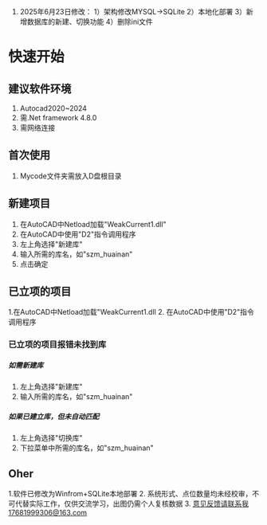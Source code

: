 1. 2025年6月23日修改： 1）架构修改MYSQL→SQLite 2）本地化部署 3）新增数据库的新建、切换功能 4）删除ini文件
# 快速开始
## 建议软件环境
1. Autocad2020~2024
2. 需.Net framework 4.8.0
3. 需网络连接

## 首次使用
1. Mycode文件夹需放入D盘根目录


## 新建项目
1. 在AutoCAD中Netload加载"WeakCurrent1.dll"
2. 在AutoCAD中使用"D2"指令调用程序
3. 左上角选择"新建库"
4. 输入所需的库名，如"szm_huainan"
5. 点击确定

## 已立项的项目
1.在AutoCAD中Netload加载"WeakCurrent1.dll
2. 在AutoCAD中使用"D2"指令调用程序

### 已立项的项目报错未找到库
##### 如需新建库
1. 左上角选择"新建库"
2. 输入所需的库名，如"szm_huainan"
##### 如果已建立库，但未自动匹配
1. 左上角选择"切换库"
2. 下拉菜单中所需的库名，如"szm_huainan"

## Oher
1.软件已修改为Winfrom+SQLite本地部署
2. 系统形式、点位数量均未经校审，不可代替实际工作，仅供交流学习，出图仍需个人复核数据
3. 意见反馈请联系我17681999306@163.com
